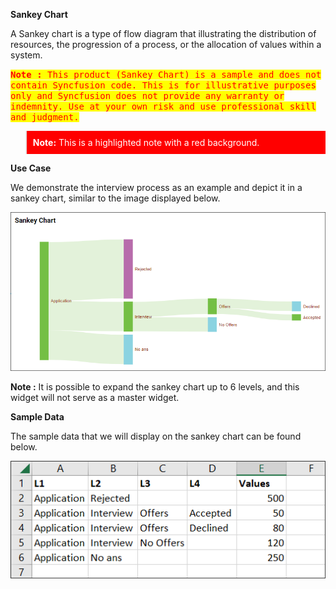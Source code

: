 **Sankey Chart**

A Sankey chart is a type of flow diagram that illustrating the distribution of resources, the progression of a process, or the allocation of values within a system.

<kbd style="background-color: yellow;color:red;">**Note :** This product (Sankey Chart) is a sample and does not contain Syncfusion code. This is for illustrative purposes only and Syncfusion does not provide any warranty or indemnity. Use at your own risk and use professional skill and judgment.</kbd>

<blockquote style="background-color: #ff0000; padding: 10px; color: #ffffff;">
    <strong>Note:</strong> This is a highlighted note with a red background.
</blockquote>

**Use Case**

We demonstrate the interview process as an example and depict it in a sankey chart, similar to the image displayed below.

![Sankey Chart](Images/SampleImage.png)

**Note :** It is possible to expand the sankey chart up to 6 levels, and this widget will not serve as a master widget. 

**Sample Data**

The sample data that we will display on the sankey chart can be found below.

![Sankey Chart](Images/SampleData.png)



